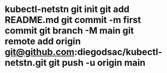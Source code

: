 # kubectl-netstn git init git add README.md git commit -m first commit git branch -M main git remote add origin git@github.com:diegodsac/kubectl-netstn.git git push -u origin main
